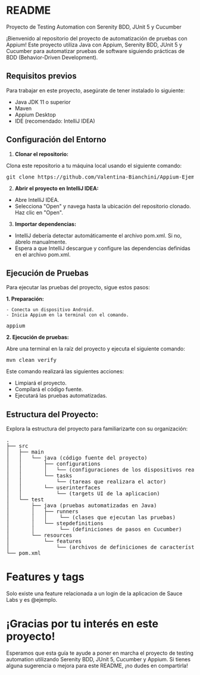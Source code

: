 # README

Proyecto de Testing Automation con Serenity BDD, JUnit 5 y Cucumber

¡Bienvenido al repositorio del proyecto de automatización de pruebas con Appium!
Este proyecto utiliza Java con Appium, Serenity BDD, JUnit 5 y Cucumber para automatizar pruebas de software siguiendo prácticas de BDD (Behavior-Driven Development).

## Requisitos previos
Para trabajar en este proyecto, asegúrate de tener instalado lo siguiente:

- Java JDK 11 o superior
- Maven
- Appium Desktop
- IDE (recomendado: IntelliJ IDEA)

## Configuración del Entorno

1. **Clonar el repositorio:**

Clona este repositorio a tu máquina local usando el siguiente comando:

<pre>
git clone https://github.com/Valentina-Bianchini/Appium-Ejemplo.git
</pre>

2. **Abrir el proyecto en IntelliJ IDEA:**

- Abre IntelliJ IDEA.
- Selecciona "Open" y navega hasta la ubicación del repositorio clonado. Haz clic en "Open".

3. **Importar dependencias:**

- IntelliJ debería detectar automáticamente el archivo pom.xml. Si no, ábrelo manualmente.
- Espera a que IntelliJ descargue y configure las dependencias definidas en el archivo pom.xml.

## Ejecución de Pruebas

Para ejecutar las pruebas del proyecto, sigue estos pasos:

**1. Preparación:**

    - Conecta un dispositivo Android.
    - Inicia Appium en la terminal con el comando.
<pre>
appium
</pre>

**2. Ejecución de pruebas:**

Abre una terminal en la raíz del proyecto y ejecuta el siguiente comando:

<pre>
mvn clean verify
</pre>

Este comando realizará las siguientes acciones:

- Limpiará el proyecto.
- Compilará el código fuente.
- Ejecutará las pruebas automatizadas.

## Estructura del Proyecto:

Explora la estructura del proyecto para familiarizarte con su organización:

<pre>
.
├── src
│   ├── main
│   │   └── java (código fuente del proyecto)
│   │       ├── configurations
│   │       │   └── (configuraciones de los dispositivos reales o emulados)
│   │       └── tasks
│   │           └── (tareas que realizara el actor)
│   │       └── userinterfaces
│   │           └── (targets UI de la aplicacion)
│   └── test
│       ├── java (pruebas automatizadas en Java)
│       │   ├── runners
│       │   │    └── (clases que ejecutan las pruebas)
│       │   └── stepdefinitions
│       │        └── (definiciones de pasos en Cucumber)
│       └── resources
│           └── features
│               └── (archivos de definiciones de características en Cucumber)
└── pom.xml
</pre>

# Features y tags

Solo existe una feature relacionada a un login de la aplicacion de Sauce Labs y es @ejemplo.

# ¡Gracias por tu interés en este proyecto!

Esperamos que esta guía te ayude a poner en marcha el proyecto de testing automation utilizando Serenity BDD, JUnit 5, Cucumber y Appium. Si tienes alguna sugerencia o mejora para este README, ¡no dudes en compartirla!

